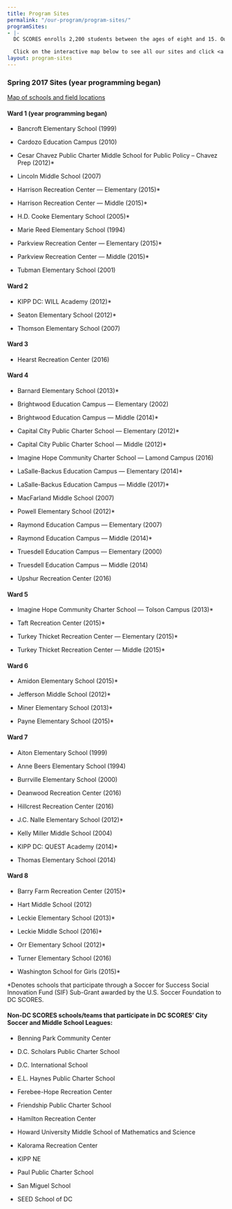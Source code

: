 ```yaml
---
title: Program Sites
permalink: "/our-program/program-sites/"
programSites:
- |-
  DC SCORES enrolls 2,200 students between the ages of eight and 15. Our program engages approximately 30 students each day at 55 schools and recreation center-based sites in all eight of the District of Columbia’s wards.

  Click on the interactive map below to see all our sites and click <a href="/uploads/spring-programs-list.pdf" target="_blank">here</a> to download our most recent sites list. Fall 2017 list coming soon!
layout: program-sites
---
```


### Spring 2017 Sites (year programming began)

[Map of schools and field locations](http://bit.ly/Fall2016SCORESmap)

#### Ward 1 (year programming began)

- Bancroft Elementary School (1999)

- Cardozo Education Campus (2010)

- Cesar Chavez Public Charter Middle School for Public Policy – Chavez Prep (2012)*

- Lincoln Middle School (2007)

- Harrison Recreation Center — Elementary (2015)*

- Harrison Recreation Center — Middle (2015)*

- H.D. Cooke Elementary School (2005)*

- Marie Reed Elementary School (1994)

- Parkview Recreation Center — Elementary (2015)*

- Parkview Recreation Center — Middle (2015)*

- Tubman Elementary School (2001)

#### Ward 2

- KIPP DC: WILL Academy (2012)*

- Seaton Elementary School (2012)*

- Thomson Elementary School (2007)

#### Ward 3

- Hearst Recreation Center (2016)

#### Ward 4

- Barnard Elementary School (2013)*

- Brightwood Education Campus — Elementary (2002)

- Brightwood Education Campus — Middle (2014)*

- Capital City Public Charter School — Elementary (2012)*

- Capital City Public Charter School — Middle (2012)*

- Imagine Hope Community Charter School — Lamond Campus (2016)

- LaSalle-Backus Education Campus — Elementary (2014)*

- LaSalle-Backus Education Campus — Middle (2017)*

- MacFarland Middle School (2007)

- Powell Elementary School (2012)*

- Raymond Education Campus — Elementary (2007)

- Raymond Education Campus — Middle (2014)*

- Truesdell Education Campus — Elementary (2000)

- Truesdell Education Campus — Middle (2014)

- Upshur Recreation Center (2016)

#### Ward 5

- Imagine Hope Community Charter School — Tolson Campus (2013)*

- Taft Recreation Center (2015)*

- Turkey Thicket Recreation Center — Elementary (2015)*

- Turkey Thicket Recreation Center — Middle (2015)*

#### Ward 6

- Amidon Elementary School (2015)*

- Jefferson Middle School (2012)*

- Miner Elementary School (2013)*

- Payne Elementary School (2015)*

#### Ward 7

- Aiton Elementary School (1999)

- Anne Beers Elementary School (1994)

- Burrville Elementary School (2000)

- Deanwood Recreation Center (2016)

- Hillcrest Recreation Center (2016)

- J.C. Nalle Elementary School (2012)*

- Kelly Miller Middle School (2004)

- KIPP DC: QUEST Academy (2014)*

- Thomas Elementary School (2014)

#### Ward 8

- Barry Farm Recreation Center (2015)*

- Hart Middle School (2012)

- Leckie Elementary School (2013)*

- Leckie Middle School (2016)*

- Orr Elementary School (2012)*

- Turner Elementary School (2016)

- Washington School for Girls (2015)*

*Denotes schools that participate through a Soccer for Success Social Innovation Fund (SIF) Sub-Grant awarded by the U.S. Soccer Foundation to DC SCORES.

#### Non-DC SCORES schools/teams that participate in DC SCORES’ City Soccer and Middle School Leagues:

- Benning Park Community Center

- D.C. Scholars Public Charter School

- D.C. International School

- E.L. Haynes Public Charter School

- Ferebee-Hope Recreation Center

- Friendship Public Charter School

- Hamilton Recreation Center

- Howard University Middle School of Mathematics and Science

- Kalorama Recreation Center

- KIPP NE

- Paul Public Charter School

- San Miguel School

- SEED School of DC






















